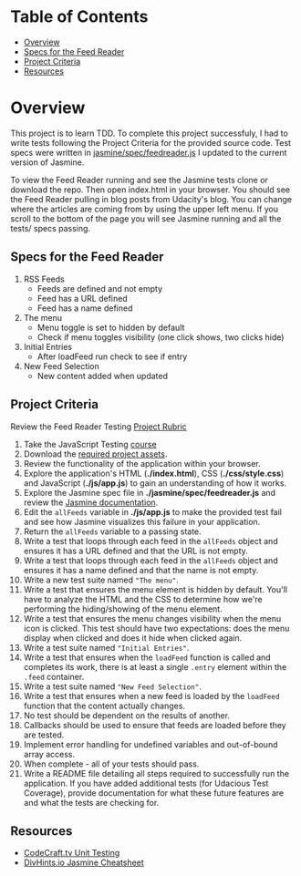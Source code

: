 # Table of Contents
- [Overview](Overview)
- [Specs for the Feed Reader](Specs_for_the_Feed_Reader)
- [Project Criteria](Project_Criteria)
- [Resources](Resources)

# Overview
This project is to learn TDD. To complete this project successfuly, I had to write tests following the Project Criteria for the provided source code. Test specs were written in [jasmine/spec/feedreader.js](jasmine/spec/feedreader.js) I updated to the current version of Jasmine.

To view the Feed Reader running and see the Jasmine tests clone or download the repo. Then open index.html in your browser. You should see the Feed Reader pulling in blog posts from Udacity's blog. You can change where the articles are coming from by using the upper left menu. If you scroll to the bottom of the page you will see Jasmine running and all the tests/ specs passing.

## Specs for the Feed Reader
1. RSS Feeds
	- Feeds are defined and not empty
	- Feed has a URL defined
	- Feed has a name defined
2. The menu
	- Menu toggle is set to hidden by default
	- Check if menu toggles visibility (one click shows, two clicks hide)
3. Initial Entries
	- After loadFeed run check to see if entry
4. New Feed Selection
	- New content added when updated

## Project Criteria

Review the Feed Reader Testing [Project Rubric](https://review.udacity.com/#!/projects/3442558598/rubric)

1. Take the JavaScript Testing [course](https://www.udacity.com/course/ud549)
2. Download the [required project assets](http://github.com/udacity/frontend-nanodegree-feedreader).
3. Review the functionality of the application within your browser.
4. Explore the application's HTML (**./index.html**), CSS (**./css/style.css**) and JavaScript (**./js/app.js**) to gain an understanding of how it works.
5. Explore the Jasmine spec file in **./jasmine/spec/feedreader.js** and review the [Jasmine documentation](http://jasmine.github.io).
6. Edit the `allFeeds` variable in **./js/app.js** to make the provided test fail and see how Jasmine visualizes this failure in your application.
7. Return the `allFeeds` variable to a passing state.
8. Write a test that loops through each feed in the `allFeeds` object and ensures it has a URL defined and that the URL is not empty.
9. Write a test that loops through each feed in the `allFeeds` object and ensures it has a name defined and that the name is not empty.
10. Write a new test suite named `"The menu"`.
11. Write a test that ensures the menu element is hidden by default. You'll have to analyze the HTML and the CSS to determine how we're performing the hiding/showing of the menu element.
12. Write a test that ensures the menu changes visibility when the menu icon is clicked. This test should have two expectations: does the menu display when clicked and does it hide when clicked again.
13. Write a test suite named `"Initial Entries"`.
14. Write a test that ensures when the `loadFeed` function is called and completes its work, there is at least a single `.entry` element within the `.feed` container.
15. Write a test suite named `"New Feed Selection"`.
16. Write a test that ensures when a new feed is loaded by the `loadFeed` function that the content actually changes.
17. No test should be dependent on the results of another.
18. Callbacks should be used to ensure that feeds are loaded before they are tested.
19. Implement error handling for undefined variables and out-of-bound array access.
20. When complete - all of your tests should pass. 
21. Write a README file detailing all steps required to successfully run the application. If you have added additional tests (for Udacious Test Coverage),  provide documentation for what these future features are and what the tests are checking for.

## Resources
- [CodeCraft.tv Unit Testing](https://codecraft.tv/courses/angular/unit-testing/jasmine-and-karma/)
- [DivHints.io Jasmine Cheatsheet](https://devhints.io/jasmine)